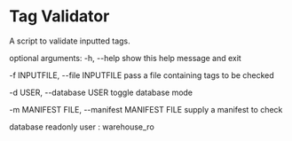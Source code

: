 # Tag Validator

A script to validate inputted tags.

optional arguments:
  -h, --help            show this help message and exit

  -f INPUTFILE, --file INPUTFILE
                        pass a file containing tags to be checked

  -d USER, --database USER
                        toggle database mode

  -m MANIFEST FILE, --manifest MANIFEST FILE
                        supply a manifest to check

database readonly user : warehouse_ro
